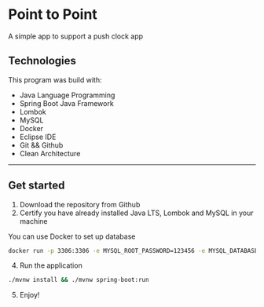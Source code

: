 # Point to Point
A simple app to support a push clock app


## Technologies

This program was build with:
- Java Language Programming
- Spring Boot Java Framework
- Lombok
- MySQL
- Docker
- Eclipse IDE
- Git && Github
- Clean Architecture
***


## Get started

1. Download the repository from Github
2. Certify you have already installed Java LTS, Lombok and MySQL in your machine

You can use Docker to set up database

```bash
docker run -p 3306:3306 -e MYSQL_ROOT_PASSWORD=123456 -e MYSQL_DATABASE=point_to_point -e MYSQL_USER=alcides -e MYSQL_PASSWORD=123456 mysql
```

4. Run the application

```bash
./mvnw install && ./mvnw spring-boot:run
```
	
5. Enjoy!
